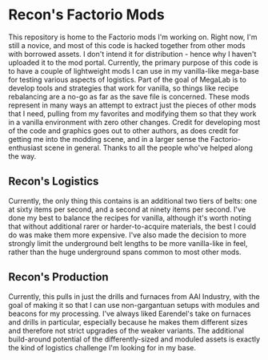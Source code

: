 # Recon's Factorio Mods

This repository is home to the Factorio mods I'm working on. Right now, I'm still a novice, and most of this code is
hacked together from other mods with borrowed assets. I don't intend it for distribution - hence why I haven't uploaded
it to the mod portal. Currently, the primary purpose of this code is to have a couple of lightweight mods I can use in
my vanilla-like mega-base for testing various aspects of logistics. Part of the goal of MegaLab is to develop tools and
strategies that work for vanilla, so things like recipe rebalancing are a no-go as far as the save file is concerned.
These mods represent in many ways an attempt to extract just the pieces of other mods that I need, pulling from my
favorites and modifying them so that they work in a vanilla environment with zero other changes. Credit for developing
most of the code and graphics goes out to other authors, as does credit for getting me into the modding scene, and in a
larger sense the Factorio-enthusiast scene in general. Thanks to all the people who've helped along the way.

## Recon's Logistics

Currently, the only thing this contains is an additional two tiers of belts: one at sixty items per second, and a second
at ninety items per second. I've done my best to balance the recipes for vanilla, although it's worth noting that
without additional rarer or harder-to-acquire materials, the best I could do was make them more expensive. I've also
made the decision to more strongly limit the underground belt lengths to be more vanilla-like in feel, rather than the
huge underground spans common to most other mods.

## Recon's Production

Currently, this pulls in just the drills and furnaces from AAI Industry, with the goal of making it so that I can use
non-gargantuan setups with modules and beacons for my processing. I've always liked Earendel's take on furnaces and
drills in particular, especially because he makes them different sizes and therefore not strict upgrades of the weaker
variants. The additional build-around potential of the differently-sized and moduled assets is exactly the kind of
logistics challenge I'm looking for in my base.
